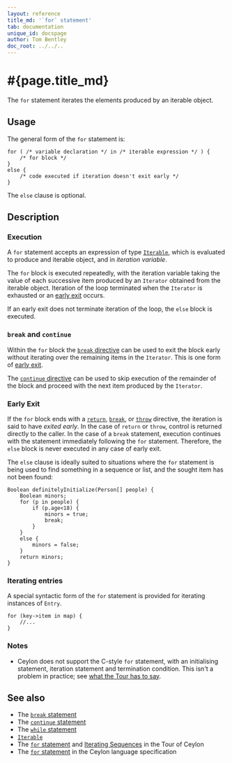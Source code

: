```yaml
---
layout: reference
title_md: '`for` statement'
tab: documentation
unique_id: docspage
author: Tom Bentley
doc_root: ../../..
---
```


# #{page.title_md}

The `for` statement iterates the elements produced by an iterable object.

## Usage 

The general form of the `for` statement is:

<!-- check:none -->
<!-- try: -->
    for ( /* variable declaration */ in /* iterable expression */ ) {
        /* for block */
    }
    else {
        /* code executed if iteration doesn't exit early */
    }

The `else` clause is optional.

## Description

### Execution

A `for` statement accepts an expression of type 
[`Iterable`](#{site.urls.apidoc_1_0}/Iterable.type.html), which is evaluated
to produce and iterable object, and in _iteration variable_. 

The `for` block is executed repeatedly, with the iteration variable taking the 
value of each successive item produced by an `Iterator` obtained from the iterable 
object. Iteration of the loop terminated when the `Iterator` is exhausted or an 
[early exit](#early_exit) occurs.

If an early exit does not terminate iteration of the loop, the `else` block is
executed. 

### `break` and `continue`

Within the `for` block the [`break` directive](../break/) can be used to exit 
the block early without iterating over the remaining items in the `Iterator`. 
This is one form of [early exit](#early_exit).

The [`continue` directive](../continue) can be used to skip execution of the 
remainder of the block and proceed with the next item produced by the `Iterator`.

### Early Exit

If the `for` block ends with a [`return`](../return/), [`break`](../break/), 
or [`throw`](../throw/) directive, the iteration is said to have *exited early*. 
In the case of `return` or `throw`, control is returned directly to the caller. 
In the case of a `break` statement, execution continues with the statement
immediately following the `for` statement. Therefore, the `else` block is never 
executed in any case of early exit.

The `else` clause is ideally suited to situations where the `for` statement 
is being used to find something in a sequence or list, and the sought item has 
not been found:

<!-- try: -->
    Boolean definitelyInitialize(Person[] people) {
        Boolean minors;
        for (p in people) {
            if (p.age<18) {
                minors = true;
                break;
            }
        }
        else {
            minors = false;
        }
        return minors;
    }

### Iterating entries

A special syntactic form of the `for` statement is provided for iterating instances
of `Entry`.

<!-- try: -->
    for (key->item in map) {
        //...
    }

### Notes

* Ceylon does not support the C-style `for` statement, with an initialising statement,
  iteration statement and termination condition. This isn't a problem in practice; 
  see [what the Tour has to say](#{page.doc_root}/tour/sequences#iterating_sequences).

## See also

* The [`break` statement](../break)
* The [`continue` statement](../continue)
* The [`while` statement](../while)
* [`Iterable`](#{site.urls.apidoc_1_0}/Iterable.type.html)
* The [`for` statement](#{page.doc_root}/tour/attributes-control-structures#control_structures) 
  and [Iterating Sequences](#{page.doc_root}/tour/sequences#iterating_sequences)
  in the Tour of Ceylon
* The [`for` statement](#{site.urls.spec_current}#forelse) in the Ceylon language 
  specification

